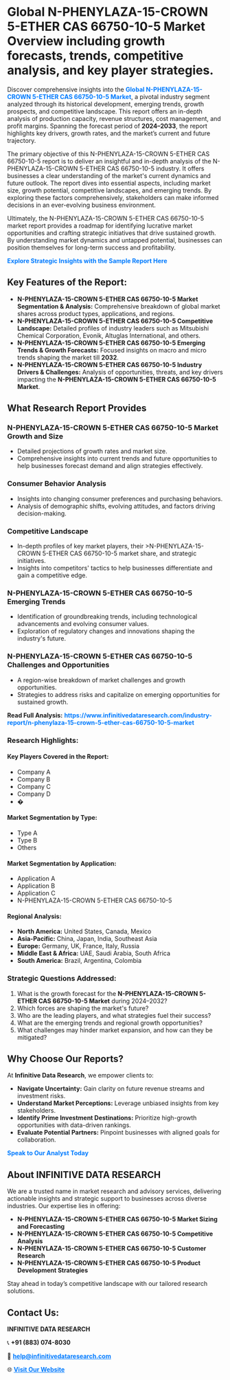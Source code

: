 <h1>Global N-PHENYLAZA-15-CROWN 5-ETHER CAS 66750-10-5 Market Overview including growth forecasts, trends, competitive analysis, and key player strategies.</h1>
<p>
Discover comprehensive insights into the 
<a href="https://www.infinitivedataresearch.com/industry-report/n-phenylaza-15-crown-5-ether-cas-66750-10-5-market" rel="dofollow" style="color: #007BFF; text-decoration: none;"><strong>Global N-PHENYLAZA-15-CROWN 5-ETHER CAS 66750-10-5 Market</strong></a>, a pivotal industry segment analyzed through its historical development, emerging trends, growth prospects, and competitive landscape. This report offers an in-depth analysis of production capacity, revenue structures, cost management, and profit margins. Spanning the forecast period of <strong>2024–2033</strong>, the report highlights key drivers, growth rates, and the market’s current and future trajectory.
</p>
<p>
The primary objective of this N-PHENYLAZA-15-CROWN 5-ETHER CAS 66750-10-5 report is to deliver an insightful and in-depth analysis of the N-PHENYLAZA-15-CROWN 5-ETHER CAS 66750-10-5 industry. It offers businesses a clear understanding of the market's current dynamics and future outlook. The report dives into essential aspects, including market size, growth potential, competitive landscapes, and emerging trends. By exploring these factors comprehensively, stakeholders can make informed decisions in an ever-evolving business environment.
</p>
<p>
Ultimately, the N-PHENYLAZA-15-CROWN 5-ETHER CAS 66750-10-5 market report provides a roadmap for identifying lucrative market opportunities and crafting strategic initiatives that drive sustained growth. By understanding market dynamics and untapped potential, businesses can position themselves for long-term success and profitability.
</p>
<p>
<a href="https://www.infinitivedataresearch.com/request-sample/reportId=111326" style="color: #007BFF; text-decoration: none;"><strong>Explore Strategic Insights with the Sample Report Here</strong></a>
</p>

<h2>Key Features of the Report:</h2>
<ul>
<li><strong>N-PHENYLAZA-15-CROWN 5-ETHER CAS 66750-10-5 Market Segmentation & Analysis:</strong> Comprehensive breakdown of global market shares across product types, applications, and regions.</li>
<li><strong>N-PHENYLAZA-15-CROWN 5-ETHER CAS 66750-10-5 Competitive Landscape:</strong> Detailed profiles of industry leaders such as Mitsubishi Chemical Corporation, Evonik, Altuglas International, and others.</li>
<li><strong>N-PHENYLAZA-15-CROWN 5-ETHER CAS 66750-10-5 Emerging Trends & Growth Forecasts:</strong> Focused insights on macro and micro trends shaping the market till <strong>2032</strong>.</li>
<li><strong>N-PHENYLAZA-15-CROWN 5-ETHER CAS 66750-10-5 Industry Drivers & Challenges:</strong> Analysis of opportunities, threats, and key drivers impacting the <strong>N-PHENYLAZA-15-CROWN 5-ETHER CAS 66750-10-5 Market</strong>.</li>
</ul>

<h2>What Research Report Provides</h2>
<h3>N-PHENYLAZA-15-CROWN 5-ETHER CAS 66750-10-5 Market Growth and Size</h3>
<ul>
<li>Detailed projections of growth rates and market size.</li>
<li>Comprehensive insights into current trends and future opportunities to help businesses forecast demand and align strategies effectively.</li>
</ul>

<h3>Consumer Behavior Analysis</h3>
<ul>
<li>Insights into changing consumer preferences and purchasing behaviors.</li>
<li>Analysis of demographic shifts, evolving attitudes, and factors driving decision-making.</li>
</ul>

<h3>Competitive Landscape</h3>
<ul>
<li>In-depth profiles of key market players, their >N-PHENYLAZA-15-CROWN 5-ETHER CAS 66750-10-5 market share, and strategic initiatives.</li>
<li>Insights into competitors' tactics to help businesses differentiate and gain a competitive edge.</li>
</ul>

<h3>N-PHENYLAZA-15-CROWN 5-ETHER CAS 66750-10-5 Emerging Trends</h3>
<ul>
<li>Identification of groundbreaking trends, including technological advancements and evolving consumer values.</li>
<li>Exploration of regulatory changes and innovations shaping the industry's future.</li>
</ul>

<h3>N-PHENYLAZA-15-CROWN 5-ETHER CAS 66750-10-5 Challenges and Opportunities</h3>
<ul>
<li>A region-wise breakdown of market challenges and growth opportunities.</li>
<li>Strategies to address risks and capitalize on emerging opportunities for sustained growth.</li>
</ul>
<p><strong>Read Full Analysis:</strong> <a href="https://www.infinitivedataresearch.com/industry-report/n-phenylaza-15-crown-5-ether-cas-66750-10-5-market" rel="dofollow" style="color: #007BFF; text-decoration: none;"><strong>https://www.infinitivedataresearch.com/industry-report/n-phenylaza-15-crown-5-ether-cas-66750-10-5-market</strong></a></p>
<h3>Research Highlights:</h3>
<h4>Key Players Covered in the Report:</h4>
<ul><li>Company A</li><li>Company B</li><li>Company C</li><li>Company D</li><li>�</li></ul>
<h4>Market Segmentation by Type:</h4>
<ul><li>Type A</li><li>Type B</li><li>Others</li></ul>
<h4>Market Segmentation by Application:</h4>
<ul><li>Application A</li><li>Application B</li><li>Application C</li><li>N-PHENYLAZA-15-CROWN 5-ETHER CAS 66750-10-5</li></ul>

<h4>Regional Analysis:</h4>
<ul>
<li><strong>North America:</strong> United States, Canada, Mexico</li>
<li><strong>Asia-Pacific:</strong> China, Japan, India, Southeast Asia</li>
<li><strong>Europe:</strong> Germany, UK, France, Italy, Russia</li>
<li><strong>Middle East & Africa:</strong> UAE, Saudi Arabia, South Africa</li>
<li><strong>South America:</strong> Brazil, Argentina, Colombia</li>
</ul>

<h3>Strategic Questions Addressed:</h3>
<ol>
<li>What is the growth forecast for the <strong>N-PHENYLAZA-15-CROWN 5-ETHER CAS 66750-10-5 Market</strong> during 2024–2032?</li>
<li>Which forces are shaping the market's future?</li>
<li>Who are the leading players, and what strategies fuel their success?</li>
<li>What are the emerging trends and regional growth opportunities?</li>
<li>What challenges may hinder market expansion, and how can they be mitigated?</li>
</ol>

<h2>Why Choose Our Reports?</h2>
<p>At <strong>Infinitive Data Research</strong>, we empower clients to:</p>
<ul>
<li><strong>Navigate Uncertainty:</strong> Gain clarity on future revenue streams and investment risks.</li>
<li><strong>Understand Market Perceptions:</strong> Leverage unbiased insights from key stakeholders.</li>
<li><strong>Identify Prime Investment Destinations:</strong> Prioritize high-growth opportunities with data-driven rankings.</li>
<li><strong>Evaluate Potential Partners:</strong> Pinpoint businesses with aligned goals for collaboration.</li>
</ul>
<p><a href="https://www.infinitivedataresearch.com/industry-report/n-phenylaza-15-crown-5-ether-cas-66750-10-5-market" rel="dofollow" style="color: #007BFF; text-decoration: none;"><strong>Speak to Our Analyst Today</strong></a></p>

<h2>About INFINITIVE DATA RESEARCH</h2>
<p>We are a trusted name in market research and advisory services, delivering actionable insights and strategic support to businesses across diverse industries. Our expertise lies in offering:</p>
<ul>
<li><strong>N-PHENYLAZA-15-CROWN 5-ETHER CAS 66750-10-5 Market Sizing and Forecasting</strong></li>
<li><strong>N-PHENYLAZA-15-CROWN 5-ETHER CAS 66750-10-5 Competitive Analysis</strong></li>
<li><strong>N-PHENYLAZA-15-CROWN 5-ETHER CAS 66750-10-5 Customer Research</strong></li>
<li><strong>N-PHENYLAZA-15-CROWN 5-ETHER CAS 66750-10-5 Product Development Strategies</strong></li>
</ul>
<p>Stay ahead in today’s competitive landscape with our tailored research solutions.</p>

<h2>Contact Us:</h2>
<p><strong>INFINITIVE DATA RESEARCH</strong></p>
<p>📞 <strong>+91 (883) 074-8030</strong></p>
<p>📧 <strong><a href="mailto:help@infinitivedataresearch.com" style="color: #007BFF;">help@infinitivedataresearch.com</a></strong></p>
<p>🌐 <strong><a href="https://www.infinitivedataresearch.com" rel="dofollow" style="color: #007BFF;">Visit Our Website</a></strong></p>